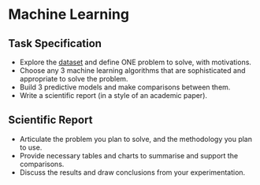 # Machine Learning

## Task Specification
- Explore the [dataset](https://github.com/beoutbreakprepared/nCoV2019/tree/master/latest_data) and define ONE problem to solve, with motivations.
- Choose any 3 machine learning algorithms that are sophisticated and appropriate to solve the problem.
- Build 3 predictive models and make comparisons between them.
- Write a scientific report (in a style of an academic paper).

## Scientific Report
- Articulate the problem you plan to solve, and the methodology you plan to use. 
- Provide necessary tables and charts to summarise and support the comparisons.
- Discuss the results and draw conclusions from your experimentation.
